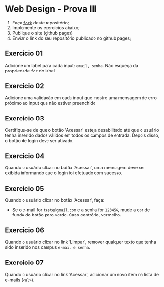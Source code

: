# Web Design - Prova III
1. Faça [`fork`](https://docs.github.com/pt/get-started/quickstart/fork-a-repo) deste repositório;
2. Implemente os exercícios abaixo;
3. Publique o site (github pages)
4. Enviar o link do seu repositório publicado no github pages;

**Exercício 01**
------------
Adicione um label para cada input: `email, senha`. Não esqueça da propriedade `for` do label.

**Exercício 02**
-----------
Adicione uma validação em cada input que mostre uma mensagem de erro próximo ao input que não estiver preenchido 

**Exercício 03**
-----------
Certifique-se de que o botão 'Acessar' esteja desabilitado até que o usuário tenha inserido dados válidos em todos os campos de entrada. Depois disso, o botão de login deve ser ativado.

**Exercício 04**
-----------
Quando o usuário clicar no botão 'Acessar', uma mensagem deve ser exibida informando que o login foi efetuado com sucesso.

**Exercício 05**
-----------
Quando o usuário clicar no botão 'Acessar', faça:
- Se o e-mail for `teste@gmail.com` e a senha for `123456`, mude a cor de fundo do botão para verde. Caso contrário, vermelho.

**Exercício 06**
-----------
Quando o usuário clicar no link 'Limpar', remover qualquer texto que tenha sido inserido nos campus `e-mail e senha`.

**Exercício 07**
-----------
Quando o usuário clicar no link 'Acessar', adicionar um novo item na lista de e-mails (`<ul>`).
